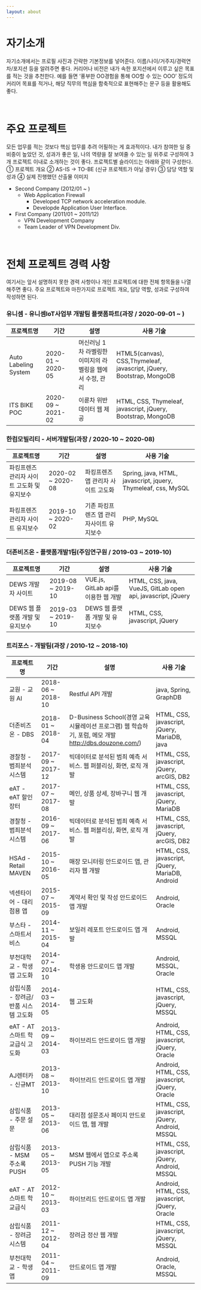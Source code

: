 ```yaml
---
layout: about 
---
```


# 자기소개
자기소개에서는 프로필 사진과 간략한 기본정보를 넣어준다. 이름/나이/거주지/경력연차/포지션 등을 알려주면 좋다. 커리어나 비전은 내가 속한 포지션에서 이루고 싶은 목표를 적는 것을 추천한다. 예를 들면 ‘풍부한 OO경험을 통해 OO할 수 있는 OOO’ 정도의 커리어 목표를 적거나, 해당 직무의 핵심을 함축적으로 표현해주는 문구 등을 활용해도 좋다.

<br/>

# 주요 프로젝트
모든 업무를 적는 것보다 핵심 업무를 추려 어필하는 게 효과적이다. 내가 참여한 일 중 비중이 높았던 것, 성과가 좋은 일, 나의 역량을 잘 보여줄 수 있는 일 위주로 구성하여 3개 프로젝트 이내로 소개하는 것이 좋다. 프로젝트별 슬라이드는 아래와 같이 구성한다.
① 프로젝트 개요
② AS-IS → TO-BE (신규 프로젝트가 아닐 경우)
③ 담당 역할 및 성과
④ 실제 진행했던 산출물 이미지

* Second Company (2012/01 ~ )
  * Web Application Firewall
    * Developed TCP network acceleration module.
    * Developde Application User Interface.
* First Company (2011/01 ~ 2011/12)
  * VPN Development Company
  * Team Leader of VPN Development Div.

<br/>

# 전체 프로젝트 경력 사항
여기서는 앞서 설명하지 못한 경력 사항이나 개인 프로젝트에 대한 전체 항목들을 나열해주면 좋다. 주요 프로젝트와 마찬가지로 프로젝트 개요, 담당 역할, 성과로 구성하여 작성하면 된다.


### 유니셈 - 유니셈IoT사업부 개발팀 플랫폼파트(과장 / 2020-09-01 ~ )


  |프로젝트명|기간|설명|사용 기술|
  |---|---|---|---|
  |Auto Labeling System|2020-01 ~ 2020-05|머신러닝 1차 라벨링한 이미지의 라벨링을 웹에서 수정, 관리|HTML5(canvas), CSS,Thymeleaf, javascript, jQuery, Bootstrap, MongoDB|
  |ITS BIKE POC|2020-09 ~ 2021-02|이륜차 위반 데이터 웹 제공|HTML, CSS, Thymeleaf, javascript, jQuery, Bootstrap, MongoDB|


### 한컴모빌리티 - 서버개발팀(과장 / 2020-10 ~ 2020-08)
  

  |프로젝트명|기간|설명|사용 기술|
  |---|---|---|---|
  |파킹프렌즈 관리자 사이트 고도화 및 유지보수|2020-02 ~ 2020-08|파킹프렌즈 앱 관리자 사이트 고도화|Spring, java, HTML, javascript, jquery, Thymeleaf, css, MySQL|
  |파킹프렌즈 관리자 사이트 유지보수|2019-10 ~ 2020-02|기존 파킹프렌즈 앱 관리자사이트 유지보수|PHP, MySQL|


### 더존비즈온 - 플랫폼개발1팀(주임연구원 / 2019-03 ~ 2019-10)


  |프로젝트명|기간|설명|사용 기술|
  |---|---|---|---|
  |DEWS 개발자 사이트|2019-08 ~ 2019-10|VUE.js, GitLab api를 이용한 웹 개발|HTML, CSS, java, VueJS, GitLab open api, javascript, jQuery|
  |DEWS 웹 플랫폼 개발 및 유지보수|2019-03 ~ 2019-10|DEWS 웹 플랫폼 개발 및 유지보수|HTML, CSS, javascript, jQuery|


### 트리포스 - 개발팀(과장 / 2010-12 ~ 2018-10)


  |프로젝트명|기간|설명|사용 기술|
  |---|---|---|---|
  |교원 - 교원 AI|2018-06 ~ 2018-10|Restful API 개발|java, Spring, GraphDB|
  |더존비즈온 - DBS|2018-01 ~ 2018-04|D-Business School(경영 교육 시뮬레이션 프로그램) 웹 학습하기, 포럼, 메모 개발<br>http://dbs.douzone.com/)|HTML, CSS, javascript, jQuery, MariaDB, java|
  |경찰청 - 범죄분석 시스템|2017-09 ~ 2017-12|빅데이터로 분석된 범죄 예측 서비스. 웹 퍼블리싱, 화면, 로직 개발|HTML, CSS, javascript, jQuery, arcGIS, DB2|
  |eAT - eAT 할인장터|2017-07 ~ 2017-08|메인, 상품 상세, 장바구니 웹 개발|HTML, CSS, javascript, jQuery, MariaDB|
  |경찰청 - 범죄분석 시스템|2016-09 ~ 2017-06|빅데이터로 분석된 범죄 예측 서비스. 웹 퍼블리싱, 화면, 로직 개발|HTML, CSS, javascript, jQuery, arcGIS, DB2|
  |HSAd - Retail MAVEN|2015-10 ~ 2016-05|매장 모니터링 안드로이드 앱, 관리자 웹 개발|HTML, CSS, javascript, jQuery, MariaDB, Android|
  |넥센타이어 - 대리점용 앱|2015-07 ~ 2015-09|계약서 확인 및 작성 안드로이드 앱 개발|Android, Oracle|
  |부스타 - 스마트서비스|2014-11 ~ 2015-04|보일러 레포트 안드로이드 앱 개발|Android, MSSQL|
  |부천대학교 - 학생 앱 고도화|2014-07 ~ 2014-10|학생용 안드로이드 앱 개발|Android, MSSQL, Oracle|
  |삼립식품 - 장려금/반품 시스템 고도화|2014-03 ~ 2014-05|웹 고도화|HTML, CSS, javascript, jQuery, MSSQL|
  |eAT - AT 스마트 학교급식 고도화|2013-09 ~ 2014-03|하이브리드 안드로이드 앱 개발|Android, HTML, CSS, javascript, jQuery, Oracle|
  |AJ렌터카 - 신규MT|2013-08 ~ 2013-10|하이브리드 안드로이드 앱 개발|Android, HTML, CSS, javascript, jQuery, Oracle|
  |삼립식품 - 주문 설문|2013-05 ~ 2013-06|대리점 설문조사 페이지 안드로이드 앱, 웹 개발|HTML, CSS, javascript, jQuery, Android, MSSQL|
  |삼립식품 - MSM 주소록 PUSH|2013-05 ~ 2013-05|MSM 웹에서 앱으로 주소록 PUSH 기능 개발|HTML, CSS, javascript, jQuery, Android, MSSQL|
  |eAT - AT 스마트 학교급식|2012-10 ~ 2013-03|하이브리드 안드로이드 앱 개발|Android, HTML, CSS, javascript, jQuery, Oracle|
  |삼립식품 - 장려금 시스템|2011-12 ~ 2012-04|장려금 정산 웹 개발|HTML, CSS, javascript, jQuery, MSSQL|
  |부천대학교 - 학생 앱|2011-04 ~ 2011-09|안드로이드 앱 개발|Android, Oracle, MSSQL|





